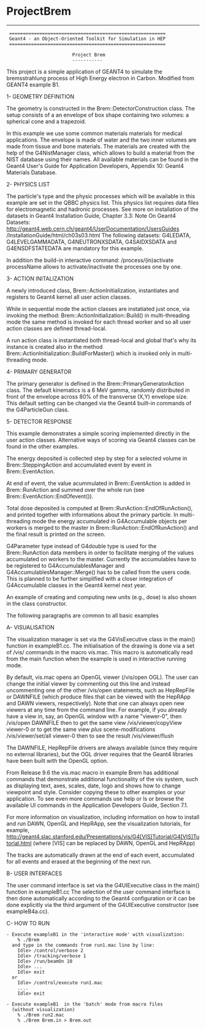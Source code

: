 # ProjectBrem
-------------------------------------------------------------------

     =========================================================
     Geant4 - an Object-Oriented Toolkit for Simulation in HEP
     =========================================================

                            Project Brem
                            -----------

 This project is a simple application of GEANT4 to simulate the bremsstrahlung process of High Energy electron in Carbon. Modified from GEANT4 example B1. 


 1- GEOMETRY DEFINITION

   The geometry is constructed in the Brem::DetectorConstruction class.
   The setup consists of a an envelope of box shape containing two
   volumes: a spherical cone and a trapezoid.

   In this example we use  some common materials materials for medical
   applications. The envelope is made of water and the two inner volumes
   are made from tissue and bone materials.
   The materials are created with the help of the G4NistManager class,
   which allows to build a material from the NIST database using their
   names. All available materials can be found in the Geant4 User's Guide
   for Application Developers, Appendix 10: Geant4 Materials Database.

 2- PHYSICS LIST

   The particle's type and the physic processes which will be available
   in this example are set in the QBBC physics list. This physics list
   requires data files for electromagnetic and hadronic processes.
   See more on installation of the datasets in Geant4 Installation Guide,
   Chapter 3.3: Note On Geant4 Datasets:
   http://geant4.web.cern.ch/geant4/UserDocumentation/UsersGuides
                                           /InstallationGuide/html/ch03s03.html
   The following datasets: G4LEDATA, G4LEVELGAMMADATA, G4NEUTRONXSDATA,
   G4SAIDXSDATA and G4ENSDFSTATEDATA are mandatory for this example.

   In addition the build-in interactive command:
               /process/(in)activate processName
   allows to activate/inactivate the processes one by one.

 3- ACTION INITALIZATION

   A newly introduced class, Brem::ActionInitialization, instantiates and registers
   to Geant4 kernel all user action classes.

   While in sequential mode the action classes are instatiated just once,
   via invoking the method:
      Brem::ActionInitialization::Build()
   in multi-threading mode the same method is invoked for each thread worker
   and so all user action classes are defined thread-local.

   A run action class is instantiated both thread-local
   and global that's why its instance is created also in the method
      Brem::ActionInitialization::BuildForMaster()
   which is invoked only in multi-threading mode.

 4- PRIMARY GENERATOR

   The primary generator is defined in the Brem::PrimaryGeneratorAction class.
   The default kinematics is a 6 MeV gamma, randomly distributed in front
   of the envelope across 80% of the transverse (X,Y) envelope size.
   This default setting can be changed via the Geant4 built-in commands
   of the G4ParticleGun class.

 5- DETECTOR RESPONSE

   This example demonstrates a simple scoring implemented directly
   in the user action classes.  Alternative ways of scoring via Geant4 classes
   can be found in the other examples.

   The energy deposited is collected step by step for a selected volume
   in Brem::SteppingAction and accumulated event by event in Brem::EventAction.

   At end of event, the value acummulated in Brem::EventAction is added in Brem::RunAction
   and summed over the whole run (see Brem::EventAction::EndOfevent()).

   Total dose deposited is computed at Brem::RunAction::EndOfRunAction(),
   and printed together with informations about the primary particle.
   In multi-threading mode the energy accumulated in G4Accumulable objects per
   workers is merged to the master in Brem::RunAction::EndOfRunAction() and the final
   result is printed on the screen.

   G4Parameter<G4double> type instead of G4double type is used for the Brem::RunAction
   data members in order to facilitate merging of the values accumulated on workers
   to the master.  Currently the accumulables have to be registered to G4AccumulablesManager
   and G4AccumulablesManager::Merge() has to be called from the users code. This is planned
   to be further simplified with a closer integration of G4Accumulable classes in
   the Geant4 kernel next year.

   An example of creating and computing new units (e.g., dose) is also shown
   in the class constructor.

 The following paragraphs are common to all basic examples

 A- VISUALISATION

   The visualization manager is set via the G4VisExecutive class
   in the main() function in exampleB1.cc.
   The initialisation of the drawing is done via a set of /vis/ commands
   in the macro vis.mac. This macro is automatically read from
   the main function when the example is used in interactive running mode.

   By default, vis.mac opens an OpenGL viewer (/vis/open OGL).
   The user can change the initial viewer by commenting out this line
   and instead uncommenting one of the other /vis/open statements, such as
   HepRepFile or DAWNFILE (which produce files that can be viewed with the
   HepRApp and DAWN viewers, respectively).  Note that one can always
   open new viewers at any time from the command line.  For example, if
   you already have a view in, say, an OpenGL window with a name
   "viewer-0", then
      /vis/open DAWNFILE
   then to get the same view
      /vis/viewer/copyView viewer-0
   or to get the same view *plus* scene-modifications
      /vis/viewer/set/all viewer-0
   then to see the result
      /vis/viewer/flush

   The DAWNFILE, HepRepFile drivers are always available
   (since they require no external libraries), but the OGL driver requires
   that the Geant4 libraries have been built with the OpenGL option.

   From Release 9.6 the vis.mac macro in example Brem has additional commands
   that demonstrate additional functionality of the vis system, such as
   displaying text, axes, scales, date, logo and shows how to change
   viewpoint and style.  Consider copying these to other examples or
   your application.  To see even more commands use help or
   ls or browse the available UI commands in the Application
   Developers Guide, Section 7.1.

   For more information on visualization, including information on how to
   install and run DAWN, OpenGL and HepRApp, see the visualization tutorials,
   for example,
   http://geant4.slac.stanford.edu/Presentations/vis/G4[VIS]Tutorial/G4[VIS]Tutorial.html
   (where [VIS] can be replaced by DAWN, OpenGL and HepRApp)

   The tracks are automatically drawn at the end of each event, accumulated
   for all events and erased at the beginning of the next run.

 B- USER INTERFACES

   The user command interface is set via the G4UIExecutive class
   in the main() function in exampleB1.cc
   The selection of the user command interface is then done automatically
   according to the Geant4 configuration or it can be done explicitly via
   the third argument of the G4UIExecutive constructor (see exampleB4a.cc).

 C- HOW TO RUN

    - Execute exampleB1 in the 'interactive mode' with visualization:
        % ./Brem
      and type in the commands from run1.mac line by line:
        Idle> /control/verbose 2
        Idle> /tracking/verbose 1
        Idle> /run/beamOn 10
        Idle> ...
        Idle> exit
      or
        Idle> /control/execute run1.mac
        ....
        Idle> exit

    - Execute exampleB1  in the 'batch' mode from macro files
      (without visualization)
        % ./Brem run2.mac
        % ./Brem Brem.in > Brem.out
